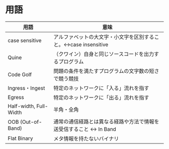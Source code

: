 # 用語

|用語|意味|
|---|---|
| case sensitive | アルファベットの大文字・小文字を区別すること。↔︎case insensitive|
| Quine | （クワイン）自身と同じソースコードを出力するプログラム|
| Code Golf | 問題の条件を満たすプログラムの文字数の短さで競う競技|
| Ingress・Ingest | 特定のネットワークに「入る」流れを指す |
| Egress | 特定のネットワークに「出る」流れを指す |
| Half-width, Full-Width | 半角・全角 | 
| OOB (Out-of-Band) | 通常の通信経路とは異なる経路や方法で情報を送受信すること ↔︎ In Band |
| Flat Binary | メタ情報を持たないバイナリ |
